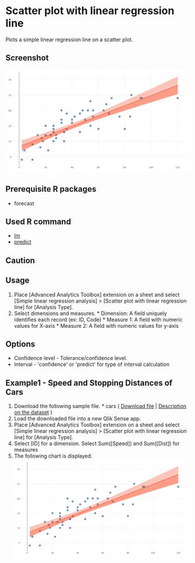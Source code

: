 # Scatter plot with linear regression line
Plots a simple linear regression line on a scatter plot.

## Screenshot
![linear bubble screenshot](./images/simple_linear_bubble_example1.png)

## Prerequisite R packages
 * forecast

## Used R command
 * [lm](https://www.rdocumentation.org/packages/stats/versions/3.4.0/topics/lm)
 * [predict](https://www.rdocumentation.org/packages/stats/versions/3.4.0/topics/predict)

## Caution

## Usage
  1. Place [Advanced Analytics Toolbox] extension on a sheet and select [Simple linear regression analysis] > [Scatter plot with linear regression line] for [Analysis Type].
  2. Select dimensions and measures.
    * Dimension: A field uniquely identifies each record (ex: ID, Code)
    * Measure 1: A field with numeric values for X-axis
    * Measure 2: A field with numeric values for y-axis

## Options
* Confidence level - Tolerance/confidence level.
* Interval - 'confidence' or 'predict' for type of interval calculation

## Example1 - Speed and Stopping Distances of Cars
  1. Download the following sample file.
    * cars ( [Download file](./data/cars.xlsx) | [Description on the dataset](https://stat.ethz.ch/R-manual/R-devel/library/datasets/html/cars.html) )  
  2. Load the downloaded file into a new Qlik Sense app.
  3. Place [Advanced Analytics Toolbox] extension on a sheet and select [Simple linear regression analysis] > [Scatter plot with linear regression line] for [Analysis Type].
  4. Select [ID] for a dimension. Select Sum([Speed]) and Sum([Dist]) for measures
  5. The following chart is displayed.
![linear bubble screenshot](./images/simple_linear_bubble_example1.png)
